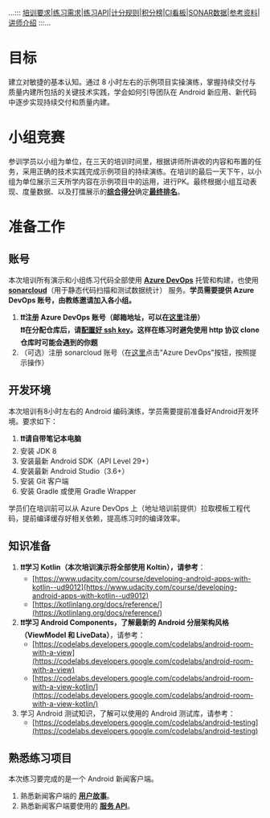 ...:::  [培训要求](rules.md)\|[练习需求](https://cac-tech-coach.github.io/NewsClientSpecs)\|[练习API](https://cac-tech-coach.github.io/NewsClientAPI/)\|[计分规则](scoring.md)\|[积分榜]()\|[CI看板]()\|[SONAR数据]()\|[参考资料](references.md)\|[讲师介绍](coaches.md)  :::...

# 目标

建立对敏捷的基本认知。通过 8 小时左右的示例项目实操演练，掌握持续交付与质量内建所包括的关键技术实践，学会如何引导团队在 Android 新应用、新代码中逐步实现持续交付和质量内建。

# 小组竞赛

参训学员以小组为单位，在三天的培训时间里，根据讲师所讲收的内容和布置的任务，采用正确的技术实践完成示例项目的持续演练。在培训的最后一天下午，以小组为单位展示三天所学内容在示例项目中的运用，进行PK。最终根据小组互动表现、度量数据、以及打擂展示的[**综合得分**](scoring.md)确定[**最终排名**]()。

# 准备工作

## 账号

本次培训所有演示和小组练习代码全部使用 **[Azure DevOps](https://dev.azure.com/)** 托管和构建，也使用 **[sonarcloud](https://sonarcloud.io/)**（用于静态代码扫描和测试数据统计） 服务。**学员需要提供 Azure DevOps 账号，由教练邀请加入各小组。**

1. **❗❗注册 Azure DevOps 账号（邮箱地址，可以在[这里](https://dev.azure.com/)注册）**  
   **❗❗在分配仓库后，请[配置好 ssh key](https://dev.azure.com/cac-technical/_usersSettings/keys)。这样在练习时避免使用 http 协议 clone 仓库时可能会遇到的你题**
1. （可选）注册 sonarcloud 账号（在[这里](https://sonarcloud.io)点击"Azure DevOps"按钮，按照提示操作）

## 开发环境

本次培训有8小时左右的 Android 编码演练，学员需要提前准备好Android开发环境。要求如下：

1. **❗❗请自带笔记本电脑**
1. 安装 JDK 8
2. 安装最新 Android SDK（API Level 29+）
3. 安装最新 Android Studio（3.6+）
4. 安装 Git 客户端
5. 安装 Gradle 或使用 Gradle Wrapper

学员们在培训前可以从 Azure DevOps 上（地址培训前提供）拉取模板工程代码，提前编译缓存好相关依赖，提高练习时的编译效率。

## 知识准备

1. **❗❗学习 Kotlin（本次培训演示将全部使用 Koltin），请参考**：
   - [https://www.udacity.com/course/developing-android-apps-with-kotlin--ud9012](https://www.udacity.com/course/developing-android-apps-with-kotlin--ud9012)
   - [https://kotlinlang.org/docs/reference/](https://kotlinlang.org/docs/reference/)
2. **❗❗学习 Android Components，了解最新的 Android 分层架构风格（ViewModel 和 LiveData）**，请参考：
   - [https://codelabs.developers.google.com/codelabs/android-room-with-a-view](https://codelabs.developers.google.com/codelabs/android-room-with-a-view)  
   - [https://codelabs.developers.google.com/codelabs/android-room-with-a-view-kotlin/](https://codelabs.developers.google.com/codelabs/android-room-with-a-view-kotlin/)
3. 学习 Android 测试知识，了解可以使用的 Android 测试库，请参考：
   - [https://codelabs.developers.google.com/codelabs/android-testing](https://codelabs.developers.google.com/codelabs/android-testing)

## 熟悉练习项目

本次练习要完成的是一个 Android 新闻客户端。

1. 熟悉新闻客户端的 **[用户故事](https://cac-tech-coach.github.io/NewsClientSpecs)**。
2. 熟悉新闻客户端要使用的 **[服务 API](https://cac-tech-coach.github.io/NewsClientAPI/)**。
